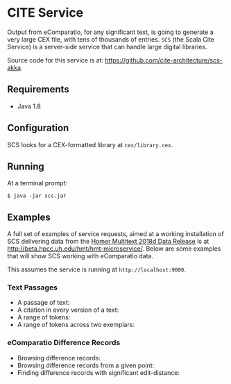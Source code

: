 # CITE Service

Output from eComparatio, for any significant text, is going to generate a very large CEX file, with tens of thousands of entries. `SCS` (the Scala Cite Service) is a server-side service that can handle large digital libraries.

Source code for this service is at: <https://github.com/cite-architecture/scs-akka>.


## Requirements

- Java 1.8

## Configuration

SCS looks for a CEX-formatted library at `cex/library.cex`. 

## Running

At a terminal prompt:

    $ java -jar scs.jar


## Examples

A full set of examples of service requests, aimed at a working installation of SCS delivering data from the [Homer Multitext 2018d Data Release]() is at <http://beta.hpcc.uh.edu/hmt/hmt-microservice/>. Below are some examples that will show SCS working with eComparatio data.

This assumes the service is running at `http://localhost:9000`.

### Text Passages

- A passage of text:
- A citation in every version of a text:
- A range of tokens:
- A range of tokens across two exemplars:

### eComparatio Difference Records

- Browsing difference records:
- Browsing difference records from a given point:
- Finding difference records with significant edit-distance:



